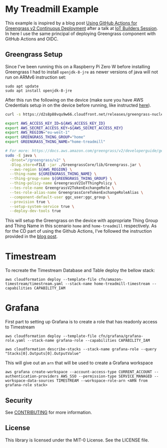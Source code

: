 # My Treadmill Example

This example is inspired by a blog post [Using GitHub Actions for Greengrass v2 Continuous Deployment](https://devopstar.com/2022/09/22/github-actions-for-aws-iot-greengrass-v2-continuous-deployment) after a talk at [IoT Builders Session](https://twitter.com/i/spaces/1ynJOanQdpEKR). In here I use the same principal of deploying Greengrass component with GitHub Actions and OIDC.


## Greengrass Setup

Since I've been running this on a Raspberry Pi Zero W before installing Greengrass I had to install `openjdk-8-jre` as newer versions of java will not run on ARMv6 instruction set:

```
sudo apt update
sudo apt install openjdk-8-jre
```

After this run the following on the device (make sure you have AWS Credentials setup in on the device before running, like instructed [here](https://docs.aws.amazon.com/greengrass/v2/developerguide/getting-started.html)).

```bash
curl -s https://d2s8p88vqu9w66.cloudfront.net/releases/greengrass-nucleus-latest.zip > greengrass-nucleus-latest.zip && unzip greengrass-nucleus-latest.zip -d GreengrassCore

export AWS_ACCESS_KEY_ID=${AWS_ACCESS_KEY_ID}
export AWS_SECRET_ACCESS_KEY=${AWS_SECRET_ACCESS_KEY}
export AWS_REGION="eu-west-1"
export GREENGRASS_THING_GROUP="home"
export GREENGRASS_THING_NAME="home-treadmill"

# For more: https://docs.aws.amazon.com/greengrass/v2/developerguide/getting-started.html#install-greengrass-v2
sudo -E java \
  -Droot="/greengrass/v2" \
  -Dlog.store=FILE -jar ./GreengrassCore/lib/Greengrass.jar \
  --aws-region ${AWS_REGION} \
  --thing-name ${GREENGRASS_THING_NAME} \
  --thing-group-name ${GREENGRASS_THING_GROUP} \
  --thing-policy-name GreengrassV2IoTThingPolicy \
  --tes-role-name GreengrassV2TokenExchangeRole \
  --tes-role-alias-name GreengrassCoreTokenExchangeRoleAlias \
  --component-default-user ggc_user:ggc_group \
  --provision true \
  --setup-system-service true \
  --deploy-dev-tools true
```

This will setup the Greengrass on the device with appropriate Thing Group and Thing Name in this scenario `home` and `home-treadmill` respectively.
As for the CD part of using the Github Actions, I’ve followed the instruction provided in the [blog post](https://devopstar.com/2022/09/22/github-actions-for-aws-iot-greengrass-v2-continuous-deployment).


# Timestream

To recreate the Timestream Database and Table deploy the bellow stack:

```
aws cloudformation deploy --template-file cfn/amazon-timestream/timestream.yaml --stack-name home-treadmill-timestream --capabilities CAPABILITY_IAM
```

# Grafana

First part to setting up Grafana is to create a role that has readonly access to Timestream
```
aws cloudformation deploy --template-file cfn/grafana/grafana-role.yaml --stack-name grafana-role --capabilities CAPABILITY_IAM

aws cloudformation describe-stacks --stack-name grafana-role --query "Stacks[0].Outputs[0].OutputValue"
```
This will give out an `arn` that will be used to create a Grafana workspace

```
aws grafana create-workspace --account-access-type CURRENT_ACCOUNT --authentication-providers AWS_SSO --permission-type SERVICE_MANAGED --workspace-data-sources TIMESTREAM --workspace-role-arn <ARN from grafana-role stack>
```

## Security

See [CONTRIBUTING](CONTRIBUTING.md#security-issue-notifications) for more information.

## License

This library is licensed under the MIT-0 License. See the LICENSE file.
